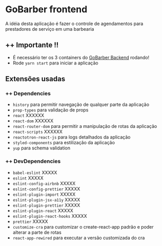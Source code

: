# GoBarber frontend

A idéia desta aplicação é fazer o controle de agendamentos para prestadores de serviço em uma barbearia

## ++ Importante !!
+ É necessário ter os 3 containers do [GoBarber Backend](https://github.com/WellsSA/GoBarber) rodando!
+ Rode `yarn start` para iniciar a aplicação

## Extensões usadas

### ++ Dependencies

+ `history` para permitir navegação de qualquer parte da aplicação
+ `prop-types` para validação de props
+ `react` XXXXXX
+ `react-dom` XXXXXX
+ `react-router-dom` para permitir a manipulação de rotas da aplicação
+ `react-scripts` XXXXXX
+ `reactotron-react-js` para logs detalhados da aplicação
+ `styled-components` para estilização da aplicação
+ `yup` para schema validation

### ++ DevDependencies

+ `babel-eslint` XXXXX
+ `eslint` XXXXX
+ `eslint-config-airbnb` XXXXX
+ `eslint-config-prettier` XXXXX
+ `eslint-plugin-import` XXXXX
+ `eslint-plugin-jsx-a11y` XXXXX
+ `eslint-plugin-prettier` XXXXX
+ `eslint-plugin-react` XXXXX
+ `eslint-plugin-react-hooks` XXXXX
+ `prettier` XXXXX
+ `customize-cra` para customizar o create-react-app padrão e poder alterar a parte de rotas
+ `react-app-rewired` para executar a versão customizada do cra
